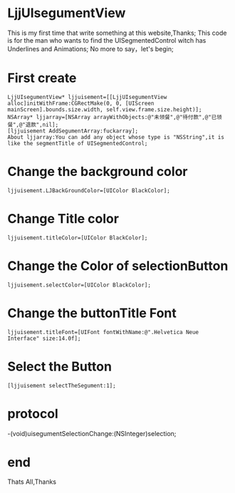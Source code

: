 # LjjUIsegumentView
This is my first time that write something at this website,Thanks;
This code is for the man who wants to find the UISegmentedControl witch has Underlines and Animations;
No more to say，let's begin;
# First create
    LjjUIsegumentView* ljjuisement=[[LjjUIsegumentView alloc]initWithFrame:CGRectMake(0, 0, [UIScreen mainScreen].bounds.size.width, self.view.frame.size.height)];
    NSArray* ljjarray=[NSArray arrayWithObjects:@"未领餐",@"待付款",@"已领餐",@"退款",nil];
    [ljjuisement AddSegumentArray:fuckarray];
    About ljjarray:You can add any object whose type is "NSString",it is like the segmentTitle of UISegmentedControl;
# Change the background color
    ljjuisement.LJBackGroundColor=[UIColor BlackColor];
# Change Title color
    ljjuisement.titleColor=[UIColor BlackColor];
# Change the Color of selectionButton
    ljjuisement.selectColor=[UIColor BlackColor];
# Change the buttonTitle Font
    ljjuisement.titleFont=[UIFont fontWithName:@".Helvetica Neue Interface" size:14.0f];
# Select the Button
    [ljjuisement selectTheSegument:1];
# protocol
-(void)uisegumentSelectionChange:(NSInteger)selection;
# end
Thats All,Thanks
